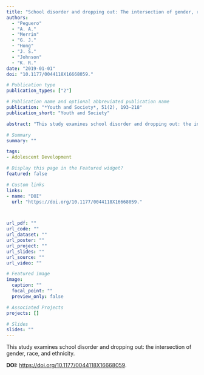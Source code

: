 ```yaml
---
title: "School disorder and dropping out: The intersection of gender, race, and ethnicity"
authors:
  - "Peguero"
  - "A. A."
  - "Merrin"
  - "G. J."
  - "Hong"
  - "J. S."
  - "Johnson"
  - "K. R."
date: "2019-01-01"
doi: "10.1177/0044118X16668059."

# Publication type
publication_types: ["2"]

# Publication name and optional abbreviated publication name
publication: "*Youth and Society*, 51(2), 193–218"
publication_short: "Youth and Society"

abstract: "This study examines school disorder and dropping out: the intersection of gender, race, and ethnicity."

# Summary
summary: ""

tags:
- Adolescent Development

# Display this page in the Featured widget?
featured: false

# Custom links
links:
- name: "DOI"
  url: "https://doi.org/10.1177/0044118X16668059."



url_pdf: ""
url_code: ""
url_dataset: ""
url_poster: ""
url_project: ""
url_slides: ""
url_source: ""
url_video: ""

# Featured image
image:
  caption: ""
  focal_point: ""
  preview_only: false

# Associated Projects
projects: []

# Slides
slides: ""
---
```


This study examines school disorder and dropping out: the intersection of gender, race, and ethnicity.



**DOI:** https://doi.org/10.1177/0044118X16668059.


